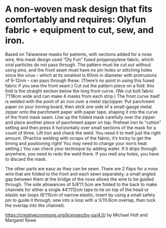 # A non-woven mask design that fits comfortably and requires: Olyfun fabric + equipment to cut, sew, and iron.

Based on Taiwanese masks for patients, with sections added for a nose wire, this mask design used “Oly Fun” fused polypropylene fabric, which viral particles do not pass through. The pattern must be cut out without using pins, and the front seam must have no pin holes or stitching holes since the virus – which at its smallest is 60nm in diameter with protrusions of 9-12nm – can pass through these. (There’s no point in using this fused fabric if you sew the front seam.)
Cut out the pattern piece on a fold: this fold is the straight section below the long front curve. (We cut bolt fabric 7”/18cm wide and can make 4 masks from each strip.)
The front curve itself is welded with the point of an iron over a metal zip/zipper. Put parchment paper on your ironing board, then stick one side of a small-gauge metal zipper onto the parchment paper with paper tape, shaping it into the curve of the front mask seam. Line up the folded mask carefully over the zipper and place another piece of parchment paper on top. Preheat iron to “cotton” setting and then press it horizontally over small sections of the mask for a count of three. Lift iron and check the weld. You need it to melt just the right amount. (Practice welding with scraps of the fabric; it’s tricky to get the timing and positioning right! You may need to change your iron’s heat setting.) You can check your technique by adding water. If it drips through anywhere, you need to redo the weld there. If you melt any holes, you have to discard the mask.

The other parts are easy as they can be sewn. There are 2 flaps for a nose wire that are folded to the front and each sewn separately; a small angled gap between them at the bridge of the nose allows the wire to be guided through. The side allowances of 5/8”/1.5cm are folded to the back to make channels for either a single 44”/112cm tape to tie on top of the head or elastic ear loops (6”/15cm of narrow elastic; insert by using a small safety pin to guide it through; sew into a loop with a ¼”/0.6cm overlap, then tuck the overlap into the channel).  

https://creativecommons.org/licenses/by-sa/4.0/
 by Michael Holt and Margaret Rowe
